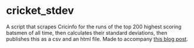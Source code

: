 # cricket_stdev
A script that scrapes Cricinfo for the runs of the top 200 highest scoring batsmen of all time, then calculates their standard deviations, then publishes this as a csv and an html file. 
Made to accompany [this blog post](http://mattallinson.com/2018/11/12/cricketing-deviants/). 
